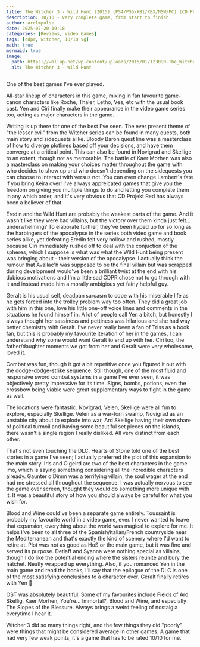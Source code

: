 ```yaml
---
title: The Witcher 3 - Wild Hunt (2015) (PS4/PS5/XB1/XBX/NSW/PC) (CD Projekt RED)
description: 10/10 - Very complete game, from start to finish.
author: arclmpulse
date: 2025-07-20 19:18
categories: [Reviews, Video Games]
tags: [cdpr, witcher, 10/10 vg]
math: true
mermaid: true
image:
  path: https://wallup.net/wp-content/uploads/2016/01/123090-The_Witcher_3_Wild_Hunt-video_games.jpg
  alt: The Witcher 3 - Wild Hunt
---
```


One of the best games I've ever played.

All-star lineup of characters in this game, mixing in fan favourite game-canon characters like Roche, Thaler, Letho, Ves, etc with the usual book cast. Yen and Ciri finally make their appearance in the video game series too, acting as major characters in the game.

Writing is up there for one of the best I've seen. The ever present theme of "the lesser evil" from the Witcher series can be found in many quests, both main story and sidequests alike. Bloody Baron quest line was a masterclass of how to diverge plotlines based off your decisions, and have them converge at a critical point. This can also be found in Novigrad and Skellige to an extent, though not as memorable. The battle of Kaer Morhen was also a masterclass on making your choices matter throughout the game with who decides to show up and who doesn't depending on the sidequests you can choose to interact with versus not. You can even change Lambert's fate if you bring Keira over! I've always appreicated games that give you the freedom on giving you multiple things to do and letting you complete them in any which order, and it's very obvious that CD Projekt Red has always been a believer of that.

Eredin and the Wild Hunt are probably the weakest parts of the game. And it wasn't like they were bad villains, but the victory over them kinda just felt... underwhelming? To elaborate further, they've been hyped up for so long as the harbingers of the apocalypse in the series both video game and book series alike, yet defeating Eredin felt very hollow and rushed, mostly because Ciri immediately rushed off to deal with the conjuction of the spheres, which I suppose is what was what the Wild Hunt being present was bringing about - their version of the apocalypse. I actually think the rumour that Avallac'h was supposed to be the final villain but was scrapped during development would've been a brilliant twist at the end with his dubious motivations and I'm a little sad CDPR chose not to go through with it and instead made him a morally ambigious yet fairly helpful guy.

Geralt is his usual self, deadpan sarcasm to cope with his miserable life as he gets forced into the trolley problem way too often. They did a great job with him in this one, love his little one-off voice lines and comments in the situations he found himself in. A lot of people call Yen a bitch, but honestly I always thought her sassiness and pettiness was hilarious and she had way better chemistry with Geralt. I've never really been a fan of Triss as a book fan, but this is probably my favourite iteration of her in the games, I can understand why some would want Geralt to end up with her. Ciri too, the father/daughter moments we got from her and Geralt were very wholesome, loved it.

Combat was fun, though it got a bit repetitive once you figured it out with the dodge-dodge-strike sequence. Still though, one of the most fluid and responsive sword combat systems in a game I've ever seen, it was objectively pretty impressive for its time. Signs, bombs, potions, even the crossbow being viable were great supplementary ways to fight in the game as well.

The locations were fantastic. Novigrad, Velen, Skellige were all fun to explore, especially Skellige. Velen as a war-torn swamp, Novigrad as an unstable city about to explode into war, Ard Skellige having their own share of political turmoil and having some beautiful set pieces on the islands, there wasn't a single region I really disliked. All very distinct from each other.

That's not even touching the DLC. Hearts of Stone told one of the best stories in a game I've seen; I actually preferred the plot of this expansion to the main story. Iris and Olgeird are two of the best characters in the game imo, which is saying something considering all the incredible characters already. Gaunter o'Dimm was a terrifying villain, the soul wager at the end had me stressed all throughout the sequence. I was actually nervous to see the game over screen, thought they would do something more unique with it. It was a beautiful story of how you should always be careful for what you wish for.

Blood and Wine could've been a separate game entirely. Toussaint is probably my favourite world in a video game, ever. I never wanted to leave that expansion, everything about the world was magical to explore for me. It helps I've been to all three of the Spanish/Italian/French countryside near the Mediterranean and that's exactly the kind of scenery where I'd want to retire at. Plot was not as good as HoS or the main game, but it was fine and served its purpose. Detlaff and Syanna were nothing special as villains, though I do like the potential ending where the sisters reunite and bury the hatchet. Neatly wrapped up everything. Also, if you romanced Yen in the main game and read the books, I'll say that the epilogue of the DLC is one of the most satisfying conclusions to a character ever. Geralt finally retires with Yen 🥹

OST was absolutely beautiful. Some of my favourites include Fields of Ard Skellig, Kaer Morhen, You're... Immortal?, Blood and Wine, and especially The Slopes of the Blessure. Always brings a weird feeling of nostalgia everytime I hear it.

Witcher 3 did so many things right, and the few things they did "poorly" were things that might be considered average in other games. A game that had very few weak points, it's a game that has to be rated 10/10 for me.
